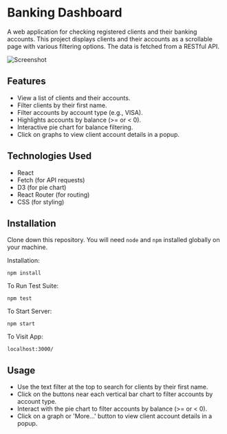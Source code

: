 # Banking Dashboard

A web application for checking registered clients and their banking accounts. This project displays clients and their accounts as a scrollable page with various filtering options. The data is fetched from a RESTful API.

![Screenshot](screenshot.png)

## Features

- View a list of clients and their accounts.
- Filter clients by their first name.
- Filter accounts by account type (e.g., VISA).
- Highlights accounts by balance (>= or < 0).
- Interactive pie chart for balance filtering.
- Click on graphs to view client account details in a popup.

## Technologies Used

- React
- Fetch (for API requests)
- D3 (for pie chart)
- React Router (for routing)
- CSS (for styling)

## Installation

Clone down this repository. You will need `node` and `npm` installed globally on your machine.

Installation:

`npm install`

To Run Test Suite:

`npm test`

To Start Server:

`npm start`

To Visit App:

`localhost:3000/`

## Usage

- Use the text filter at the top to search for clients by their first name.
- Click on the buttons near each vertical bar chart to filter accounts by account type.
- Interact with the pie chart to filter accounts by balance (>= or < 0).
- Click on a graph or 'More...' button to view client account details in a popup.
